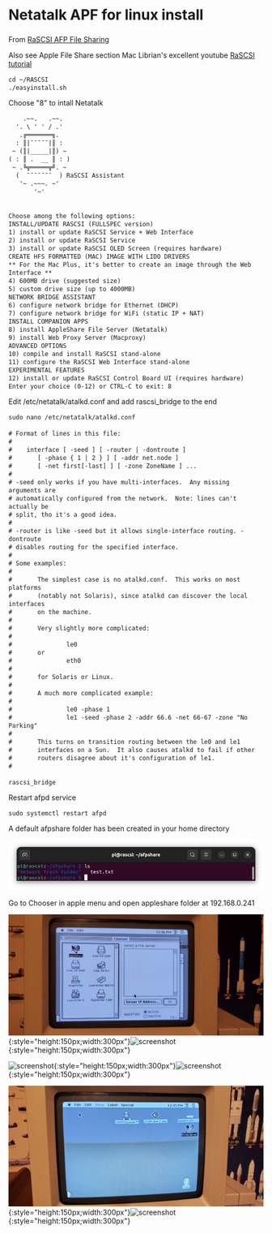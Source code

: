 # Netatalk APF for linux install
###

From [RaSCSI AFP File Sharing](https://github.com/akuker/RASCSI/wiki/AFP-File-Sharing)

Also see Apple File Share section Mac Librian's excellent youtube [RaSCSI tutorial](https://www.youtube.com/watch?v=-qRG-0Pne-I&t=1020s)


    cd ~/RASCSI
    ./easyinstall.sh

Choose "8" to intall Netatalk

        .~~.   .~~.
      '. \ ' ' / .'
       .╔═══════╗.
      : ║|¯¯¯¯¯|║ :
     ~ (║|_____|║) ~
    ( : ║ .  __ ║ : )
     ~ .╚╦═════╦╝. ~
      (  ¯¯¯¯¯¯¯  ) RaSCSI Assistant
       '~ .~~~. ~'
           '~'


    Choose among the following options:
    INSTALL/UPDATE RASCSI (FULLSPEC version)
    1) install or update RaSCSI Service + Web Interface
    2) install or update RaSCSI Service
    3) install or update RaSCSI OLED Screen (requires hardware)
    CREATE HFS FORMATTED (MAC) IMAGE WITH LIDO DRIVERS
    ** For the Mac Plus, it's better to create an image through the Web Interface **
    4) 600MB drive (suggested size)
    5) custom drive size (up to 4000MB)
    NETWORK BRIDGE ASSISTANT
    6) configure network bridge for Ethernet (DHCP)
    7) configure network bridge for WiFi (static IP + NAT)
    INSTALL COMPANION APPS
    8) install AppleShare File Server (Netatalk)
    9) install Web Proxy Server (Macproxy)
    ADVANCED OPTIONS
    10) compile and install RaSCSI stand-alone
    11) configure the RaSCSI Web Interface stand-alone
    EXPERIMENTAL FEATURES
    12) install or update RaSCSI Control Board UI (requires hardware)
    Enter your choice (0-12) or CTRL-C to exit: 8

Edit /etc/netatalk/atalkd.conf and add rascsi_bridge to the end

    sudo nano /etc/netatalk/atalkd.conf

    # Format of lines in this file:
    #
    #    interface [ -seed ] [ -router | -dontroute ] 
    #       [ -phase { 1 | 2 } ] [ -addr net.node ]
    #       [ -net first[-last] ] [ -zone ZoneName ] ...
    #
    # -seed only works if you have multi-interfaces.  Any missing arguments are
    # automatically configured from the network.  Note: lines can't actually be
    # split, tho it's a good idea.
    #
    # -router is like -seed but it allows single-interface routing. -dontroute 
    # disables routing for the specified interface.
    #
    # Some examples:
    #
    #       The simplest case is no atalkd.conf.  This works on most platforms
    #       (notably not Solaris), since atalkd can discover the local interfaces
    #       on the machine.
    #
    #       Very slightly more complicated:
    #
    #               le0
    #       or
    #               eth0
    #
    #       for Solaris or Linux.
    #
    #       A much more complicated example:
    #
    #               le0 -phase 1
    #               le1 -seed -phase 2 -addr 66.6 -net 66-67 -zone "No Parking"
    #
    #       This turns on transition routing between the le0 and le1
    #       interfaces on a Sun.  It also causes atalkd to fail if other
    #       routers disagree about it's configuration of le1.
    #

    rascsi_bridge
   
Restart afpd service

    sudo systemctl restart afpd

A default afpshare folder has been created in your home directory

![screenshot](img/netatalk1.png)

Go to Chooser in apple menu and open appleshare folder at 192.168.0.241

![screenshot](img/netatalk2.jpg){:style="height:150px;width:300px"}![screenshot](img/netatalk3.jpg){:style="height:150px;width:300px"}

![screenshot](img/netatalk4.jpg){:style="height:150px;width:300px"}![screenshot](img/netatalk5.jpg){:style="height:150px;width:300px"}

![screenshot](img/netatalk6.jpg){:style="height:150px;width:300px"}![screenshot](img/netatalk7.jpg){:style="height:150px;width:300px"}